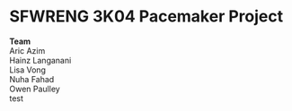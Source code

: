 # SFWRENG 3K04 Pacemaker Project

**Team**<br />
Aric Azim<br />
Hainz Langanani<br />
Lisa Vong<br />
Nuha Fahad<br />
Owen Paulley<br />
test
